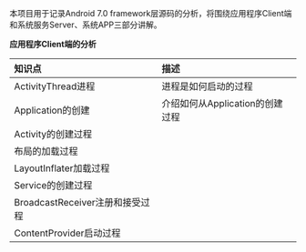 
本项目用于记录Android 7.0 framework层源码的分析，将围绕应用程序Client端和系统服务Server、系统APP三部分讲解。

**应用程序Client端的分析**

| 知识点 | 描述 |
| :---| :--- |
| ActivityThread进程 | 进程是如何启动的过程 |
| Application的创建 | 介绍如何从Application的创建过程 |
| Activity的创建过程 | |
| 布局的加载过程| |
| LayoutInflater加载过程| |
| Service的创建过程| |
| BroadcastReceiver注册和接受过程| |
| ContentProvider启动过程| |


